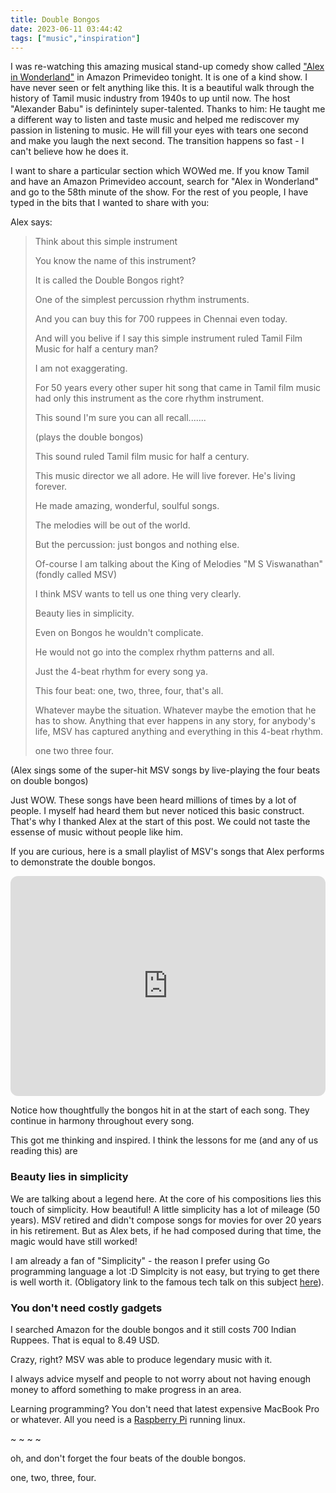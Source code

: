 ```yaml
---
title: Double Bongos
date: 2023-06-11 03:44:42
tags: ["music","inspiration"]
---
```


I was re-watching this amazing musical stand-up comedy show called ["Alex in Wonderland"](https://www.imdb.com/title/tt10915930/) in Amazon Primevideo tonight. It is one of a kind show. I have never seen or felt anything like this. It is a beautiful walk through the history of Tamil music industry from 1940s to up until now. The host "Alexander Babu" is definintely super-talented. Thanks to him: He taught me a different way to listen and taste music and helped me rediscover my passion in listening to music. He will fill your eyes with tears one second and make you laugh the next second. The transition happens so fast - I can't believe how he does it.

I want to share a particular section which WOWed me. If you know Tamil and have an Amazon Primevideo account, search for "Alex in Wonderland" and go to the 58th minute of the show. For the rest of you people, I have typed in the bits that I wanted to share with you:

Alex says:

> Think about this simple instrument
> 
> You know the name of this instrument?
> 
> It is called the Double Bongos right?
> 
> One of the simplest percussion rhythm instruments.
> 
> And you can buy this for 700 ruppees in Chennai even today.
> 
> And will you belive if I say this simple instrument ruled Tamil Film Music for half a century man?
> 
> I am not exaggerating.
> 
> For 50 years every other super hit song that came in Tamil film music had only this instrument as the core rhythm instrument.
> 
> This sound I'm sure you can all recall.......
> 
> (plays the double bongos)
>
> This sound ruled Tamil film music for half a century.
>
> This music director we all adore. He will live forever. He's living forever.
> 
> He made amazing, wonderful, soulful songs.
> 
> The melodies will be out of the world.
>
> But the percussion: just bongos and nothing else.
> 
> Of-course I am talking about the King of Melodies "M S Viswanathan" (fondly called MSV)
>
> I think MSV wants to tell us one thing very clearly.
>
> Beauty lies in simplicity.
>
> Even on Bongos he wouldn't complicate.
> 
> He would not go into the complex rhythm patterns and all.
>
> Just the 4-beat rhythm for every song ya.
>
> This four beat: one, two, three, four, that's all.
>
> Whatever maybe the situation. Whatever maybe the emotion that he has to show. Anything that ever happens in any story, for anybody's life, MSV has captured anything and everything in this 4-beat rhythm.
>
> one two three four.

(Alex sings some of the super-hit MSV songs by live-playing the four beats on double bongos)

Just WOW. These songs have been heard millions of times by a lot of people. I myself had heard them but never noticed this basic construct. That's why I thanked Alex at the start of this post. We could not taste the essense of music without people like him.

If you are curious, here is a small playlist of MSV's songs that Alex performs to demonstrate the double bongos.

<iframe style="border-radius:12px" src="https://open.spotify.com/embed/playlist/6QoFkkY3JyeslWhlHE4BVG?utm_source=generator" width="100%" height="352" frameBorder="0" allowfullscreen="" allow="autoplay; clipboard-write; encrypted-media; fullscreen; picture-in-picture" loading="lazy"></iframe>

Notice how thoughtfully the bongos hit in at the start of each song. They continue in harmony throughout every song.

This got me thinking and inspired. I think the lessons for me (and any of us reading this) are

### Beauty lies in simplicity

We are talking about a legend here. At the core of his compositions lies this touch of simplicity. How beautiful! A little simplicity has a lot of mileage (50 years). MSV retired and didn't compose songs for movies for over 20 years in his retirement. But as Alex bets, if he had composed during that time, the magic would have still worked!

I am already a fan of "Simplicity" - the reason I prefer using Go programming language a lot :D Simplcity is not easy, but trying to get there is well worth it. (Obligatory link to the famous tech talk on this subject [here](https://www.infoq.com/presentations/Simple-Made-Easy/)).

### You don't need costly gadgets

I searched Amazon for the double bongos and it still costs 700 Indian Ruppees. That is equal to 8.49 USD.

Crazy, right? MSV was able to produce legendary music with it.

I always advice myself and people to not worry about not having enough money to afford something to make progress in an area.

Learning programming? You don't need that latest expensive MacBook Pro or whatever. All you need is a [Raspberry Pi](https://www.raspberrypi.org) running linux.

~ ~ ~ ~

oh, and don't forget the four beats of the double bongos.

one, two, three, four.
